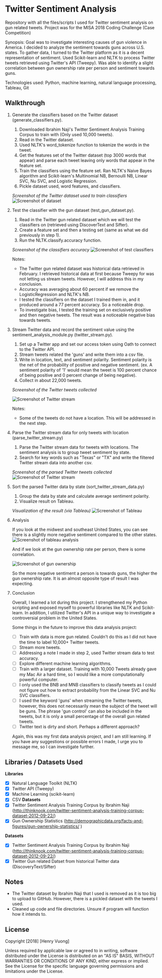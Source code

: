 # Twitter Sentiment Analysis

Repository with all the files/scripts I used for Twitter sentiment analysis on gun related tweets. Project was for the MISA 2018 Coding Challenge (Case Competition)

Synopsis:
Goal was to investigate interesting causes of gun violence in America. I decided to analyze the sentiment towards guns across U.S. states. To gather data, I turned to the Twitter platform as it is a decent representation of sentiment. Used Scikit-learn and NLTK to process Twitter tweets retrieved using Twitter's API (Tweepy). Was able to identify a slight correlation between gun ownership rate per person and sentiment towards guns.

Technologies used: Python, machine learning, natural language processing, Tableau, Git

## Walkthrough

1) Generate the classifiers based on the Twitter dataset (generate_classifiers.py).

    1. Downloaded Ibrahim Naji's Twitter Sentiment Analysis Training Corpus to train with (Only used 10,000 tweets).
    2. Read in the Twitter dataset.
    3. Used NLTK's word_tokenize function to tokenize the words in the tweet.
    4. Get the features set of the Twitter dataset (top 3000 words that appear) and parse each tweet leaving only words that appear in the feature set.
    5. Train the classifiers using the feature set. Ran NLTK's Naive Bayes algorithm and Scikit-learn's Multinomial NB, Bernoulli NB, Linear SVC, Nu SVC, and Logistic Regression.
    6. Pickle dataset used, word features, and classifiers.
    
    *Screenshot of the Twitter dataset used to train classifiers*
    <img src='twitter_dataset_screenshot.png' title='Screenshot of twitter dataset' width='' alt='Screenshot of dataset' />

2) Test the classifier with the gun dataset (test_gun_dataset.py).

    1. Read in the Twitter gun related dataset which we will test the classifiers on (retrieved using DiscoverText and Sifter).
    2. Create a feature set and then a testing set (same as what we did previously in step 1).
    3. Run the NLTK.classify.accuracy function.
    
    *Screenshot of the classifiers accuracy*
    <img src='test_classifiers_screenshot.png' title='Screenshot of test classifiers' width='' alt='Screenshot of test classifiers' />
    
    Notes:
    - The Twitter gun related dataset was historical data retrieved in February. I retrieved historical data at first because Tweepy for was not letting us stream tweets. However, I will address this in my conclusion.
    - Accuracy was averaging about 60 percent if we remove the LogisticRegression and NLTK's NB.
    - I tested the classifiers on the dataset I trained them in, and it produced around a 77 percent accuracy. So a noticeable drop.
    - To investigate bias, I tested the training set on exclusively positive and then negative tweets. The result was a noticeable negative bias towards tweets.
    
3) Stream Twitter data and record the sentiment value using the sentiment_analysis_module.py (twitter_stream.py).

    1. Set up a Twitter app and set our access token using Oath to connect to the Twitter API.
    2. Stream tweets related the 'guns' and write them into a csv file.
    3. Write in location, text, and sentiment polarity. Sentiment polarity is the net of the probability of positive and negative sentiment. (ex. A sentiment polarity of '1' would mean the tweet is 100 percent chance of being positive and 0 percent change of being negative).
    4. Collect in about 22,000 tweets.
    
    *Screenshot of the Twitter tweets collected*
    
    <img src='twitter_stream_screenshot.png' title='Screenshot of Twitter stream' width='' alt='Screenshot of Twitter stream' />
    
     Notes:
     - Some of the tweets do not have a location. This will be addressed in the next step.
    
4) Parse the Twitter stream data for only tweets with location (parse_twitter_stream.py)

    1. Parse the Twitter stream data for tweets with locations. The sentiment analysis is to group tweet sentiment by state.
    2. Search for key words such as "Texas" or "TX" and write the filtered Twitter stream data into another csv.
    
    *Screenshot of the parsed Twitter tweets collected*                       
    <img src='twitter_stream_parsed_screenshot.png' title='Screenshot of Twitter stream' width='' alt='Screenshot of Twitter stream' />
    
5) Sort the parsed Twitter data by state (sort_twitter_stream_data.py)

    1. Group the data by state and calculate average sentiment polarity.
    2. Visualize result on Tableau.

    *Visualization of the result (via Tableau)*
    <img src='tableau_visual_screenshot.png' title='Screenshot of Tableau' width='' alt='Screenshot of Tableau' />

6) Analysis

    If you look at the midwest and southeast United States, you can see there is a slightly more negative sentiment compared to the other states.
    <img src='tableau_visual_analysis_screenshot.png' title='Screenshot of Tableau analysis' width='' alt='Screenshot of tableau analysis' />
    
    And if we look at the gun ownership rate per person, there is some correlation.
    
    <img src='gun_ownership_screenshot.png' title='Screenshot of gun ownership' width='' alt='Screenshot of gun ownership' />

    So the more negative sentiment a person is towards guns, the higher the gun ownership rate. It is an almost opposite type of result I was expecting.
    
7) Conclusion

    Overall, I learned a lot during this project. I strengthened my Python scripting and exposed myself to powerful libraries like NLTK and Scikit-learn. In addition, I utilized Twitter's API in a unique way to investigate a controversial problem in the United States.
    
    Some things in the future to improve this data analysis project:
    - [ ] Train with data is more gun related. Couldn't do this as I did not have the time to label 10,000+ Twitter tweets.
    - [ ] Stream more tweets.
    - [ ] Addressing a note I made in step 2, used Twitter stream data to test accuracy.
    - [ ] Explore different machine learning algorithms.
    - [ ] Train with a larger dataset. Training with 10,000 Tweets already gave my Mac Air a hard time, so I would like a more computationally powerful computer.
    - [ ] I only used the BNB and MNB classifiers to classify tweets as I could not figure out how to extract probability from the Linear SVC and Nu SVC classifiers.
    - [ ] I used the keyword 'guns' when streaming the Twitter tweets, however, this does not necessarily mean the subject of the tweet will be guns. The phrase 'gun control' can also be included in the tweets, but it is only a small percentage of the overall gun related tweets.
    - [ ] Twitter text is dirty and short. Perhaps a different approach?
    
    Again, this was my first data analysis project, and I am still learning. If you have any suggestions or possible errors I made, I urge you to message me, so I can investigate further.

## Libraries / Datasets Used

**Libraries**
- [x] Natural Language Toolkit (NLTK)
- [x] Twitter API (Tweepy)
- [x] Machine Learning (scikit-learn)
- [x] CSV
**Datasets**
- [x] Twitter Sentiment Analysis Training Corpus by Ibrahim Naji (http://thinknook.com/twitter-sentiment-analysis-training-corpus-dataset-2012-09-22/)
- [x] Gun Ownership Statistics (http://demographicdata.org/facts-and-figures/gun-ownership-statistics/ )

**Datasets**
- [x] Twitter Sentiment Analysis Training Corpus by Ibrahim Naji (http://thinknook.com/twitter-sentiment-analysis-training-corpus-dataset-2012-09-22/)
- [x] Twitter Gun related Datset from historical Twitter data (DiscoveryText/Sifter)

## Notes
- The Twitter dataset by Ibrahim Naji that I used is removed as it is too big to upload to GitHub. However, there is a pickled dataset with the tweets I used.
- Cleaned up code and file directories. Unsure if program will function how it intends to.

## License

Copyright [2018] [Henry Vuong]

Unless required by applicable law or agreed to in writing, software
distributed under the License is distributed on an "AS IS" BASIS,
WITHOUT WARRANTIES OR CONDITIONS OF ANY KIND, either express or implied.
See the License for the specific language governing permissions and
limitations under the License.


